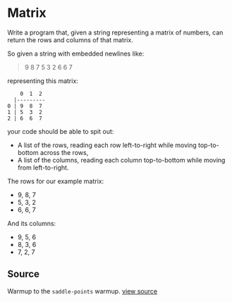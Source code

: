 # Matrix

Write a program that, given a string representing a matrix of numbers, can return the rows and columns of that matrix.

So given a string with embedded newlines like:

> 9 8 7
> 5 3 2
> 6 6 7

representing this matrix:

```plain
    0  1  2
  |---------
0 | 9  8  7
1 | 5  3  2
2 | 6  6  7
```

your code should be able to spit out:

- A list of the rows,
  reading each row left-to-right while moving top-to-bottom across the rows,
- A list of the columns,
  reading each column top-to-bottom while moving from left-to-right.

The rows for our example matrix:

- 9, 8, 7
- 5, 3, 2
- 6, 6, 7

And its columns:

- 9, 5, 6
- 8, 3, 6
- 7, 2, 7


## Source

Warmup to the `saddle-points` warmup. [view source](http://jumpstartlab.com)